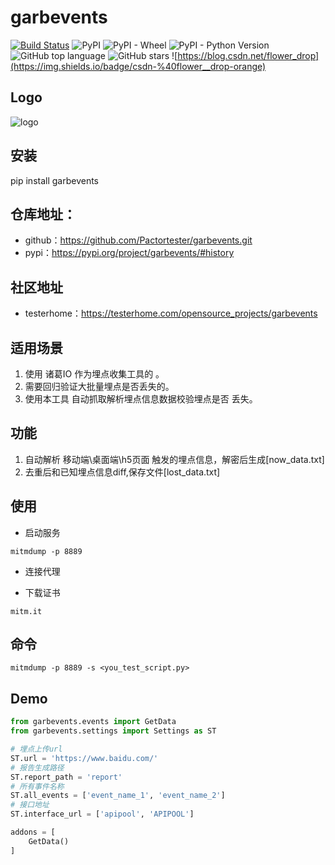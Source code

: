 # garbevents


[![Build Status](https://travis-ci.com/Pactortester/garbevents.svg?branch=master)](https://travis-ci.com/Pactortester/garbevents) ![PyPI](https://img.shields.io/pypi/v/garbevents) ![PyPI - Wheel](https://img.shields.io/pypi/wheel/garbevents) ![PyPI - Python Version](https://img.shields.io/pypi/pyversions/garbevents) ![GitHub top language](https://img.shields.io/github/languages/top/Pactortester/garbevents) ![GitHub stars](https://img.shields.io/github/stars/Pactortester/garbevents?style=social) ![https://blog.csdn.net/flower_drop](https://img.shields.io/badge/csdn-%40flower__drop-orange)


## Logo


![logo](https://github.com/Pactortester/garbevents/blob/master/images/garbevents.png)


## 安装


pip install garbevents


##  仓库地址：


- github：https://github.com/Pactortester/garbevents.git
- pypi：https://pypi.org/project/garbevents/#history


## 社区地址


- testerhome：https://testerhome.com/opensource_projects/garbevents


## 适用场景


1. 使用 诸葛IO 作为埋点收集工具的 。
2. 需要回归验证大批量埋点是否丢失的。
3. 使用本工具 自动抓取解析埋点信息数据校验埋点是否 丢失。


## 功能


1. 自动解析 移动端\桌面端\h5页面 触发的埋点信息，解密后生成[now_data.txt]
2. 去重后和已知埋点信息diff,保存文件[lost_data.txt]


## 使用


- 启动服务
```shell
mitmdump -p 8889
```

- 连接代理

- 下载证书
```shell
mitm.it
```


## 命令


```shell
mitmdump -p 8889 -s <you_test_script.py>
```


## Demo


```python
from garbevents.events import GetData
from garbevents.settings import Settings as ST

# 埋点上传url 
ST.url = 'https://www.baidu.com/'
# 报告生成路径 
ST.report_path = 'report'
# 所有事件名称 
ST.all_events = ['event_name_1', 'event_name_2']
# 接口地址
ST.interface_url = ['apipool', 'APIPOOL']

addons = [
    GetData()
]
```
